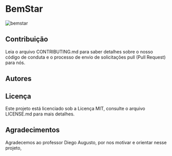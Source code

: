 # BemStar

![bemstar](https://user-images.githubusercontent.com/89430965/137225552-6685f72f-af3a-4597-be75-5c227ad47d2f.png)


## Contribuição
Leia o arquivo CONTRIBUTING.md para saber detalhes sobre o nosso código de conduta e o processo de envio de solicitações pull (Pull Request) para nós.

## Autores

## Licença
Este projeto está licenciado sob a Licença MIT, consulte o arquivo LICENSE.md para mais detalhes.

## Agradecimentos
Agradecemos ao professor Diego Augusto, por nos motivar e orientar nesse projeto,
